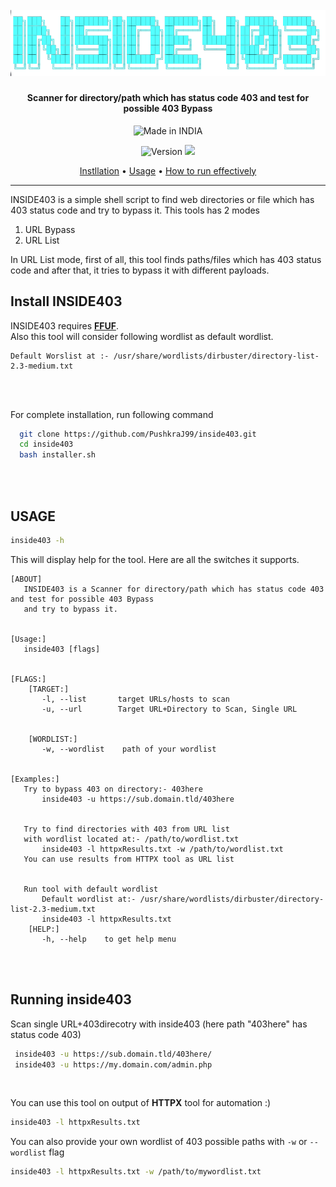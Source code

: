 <h1 align="center">
  <br>
  <a href="https://twitter.com/thecyberneho"><img src="images/inside403logoNoBg.png" alt="INSIDE403"></a>
</h1>
<h4 align="center">Scanner for directory/path which has status code 403 and test for possible 403 Bypass</h4>


<p align="center">
<a><img title="Made in INDIA" src="https://img.shields.io/badge/MADE%20IN-INDIA-SCRIPT?colorA=%23ff8100&colorB=%23017e40&colorC=%23ff0000&style=for-the-badge"></a>
</p>
<p align="center">
<a><img title="Version" src="https://img.shields.io/badge/Version-v1.0.0_dev-blue.svg"></a>
<a href="https://twitter.com/thecyberneh"><img src="https://img.shields.io/twitter/follow/thecyberneh?style=social"></a>
</p>

<p align="center">
  <a href="#install-inside403">Instllation</a> •
  <a href="#usage">Usage</a> •
  <a href="#running-inside403">How to run effectively</a>
</p>

---

INSIDE403 is a simple shell script to find web directories or file which has 403 status code and try to bypass it.
This tools has 2 modes
1. URL Bypass
2. URL List

In URL List mode, first of all, this tool finds paths/files which has 403 status code and after that, it tries to bypass it with different payloads.

## Install INSIDE403
INSIDE403 requires <a href="https://github.com/ffuf/ffuf">**FFUF**<a>.<br>
Also this tool will consider following wordlist as default wordlist.
```
Default Worslist at :- /usr/share/wordlists/dirbuster/directory-list-2.3-medium.txt
```
<br>
<br>
  
For complete installation, run following command
```sh
  git clone https://github.com/PushkraJ99/inside403.git
  cd inside403
  bash installer.sh
```
<br>
<br>
  
## USAGE


```sh
inside403 -h
```
This will display help for the tool. Here are all the switches it supports.
  
```console
[ABOUT]
   INSIDE403 is a Scanner for directory/path which has status code 403 and test for possible 403 Bypass
   and try to bypass it.


[Usage:]
   inside403 [flags]


[FLAGS:]
    [TARGET:]
       -l, --list       target URLs/hosts to scan
       -u, --url        Target URL+Directory to Scan, Single URL


    [WORDLIST:]
       -w, --wordlist    path of your wordlist


[Examples:]
   Try to bypass 403 on directory:- 403here
       inside403 -u https://sub.domain.tld/403here 


   Try to find directories with 403 from URL list
   with wordlist located at:- /path/to/wordlist.txt
       inside403 -l httpxResults.txt -w /path/to/wordlist.txt 
   You can use results from HTTPX tool as URL list


   Run tool with default wordlist
       Default wordlist at:- /usr/share/wordlists/dirbuster/directory-list-2.3-medium.txt
       inside403 -l httpxResults.txt 
    [HELP:]
       -h, --help    to get help menu 
```

  <br>
  <br>
  
  ## Running inside403
  
  Scan single URL+403direcotry with inside403 (here path "403here" has status code 403)
```sh
 inside403 -u https://sub.domain.tld/403here/
 inside403 -u https://my.domain.com/admin.php
  ```
   <br>
  
  You can use this tool on output of **HTTPX** tool for automation :)
  ```sh
  inside403 -l httpxResults.txt
  ```
  
  You can also provide your own wordlist of 403 possible paths with `-w` or `--wordlist` flag
  ```sh
  inside403 -l httpxResults.txt -w /path/to/mywordlist.txt
  ```
